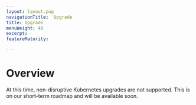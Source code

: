```yaml
---
layout: layout.pug
navigationTitle:  Upgrade
title: Upgrade
menuWeight: 40
excerpt:
featureMaturity:

---
```


# Overview

At this time, non-disruptive Kubernetes upgrades are not supported. This is on our short-term roadmap and will be available soon.
